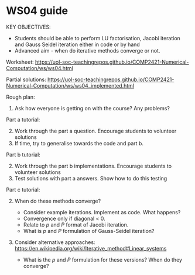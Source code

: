 # WS04 guide

KEY OBJECTIVES:

- Students should be able to perform LU factorisation, Jacobi iteration and Gauss Seidel iteration either in code or by hand
- Advanced aim - when do iterative methods converge or not.

Worksheet:
<https://uol-soc-teachingrepos.github.io/COMP2421-Numerical-Computation/ws/ws04.html>

Partial solutions:
<https://uol-soc-teachingrepos.github.io/COMP2421-Numerical-Computation/ws/ws04_implemented.html>

Rough plan:

1. Ask how everyone is getting on with the course? Any problems?

Part a tutorial:

2. Work through the part a question. Encourage students to volunteer solutions
3. If time, try to generalise towards the code and part b.

Part b tutorial:

2. Work through the part b implementations. Encourage students to volunteer solutions
3. Test solutions with part a answers. Show how to do this testing

Part c tutorial:

2. When do these methods converge?

    - Consider example iterations. Implement as code. What happens?
    - Convergence only if diagonal < 0.
    - Relate to $p$ and $P$ format of Jacobi iteration.
    - What is $p$ and $P$ formulation of Gauss-Seidel iteration?

3. Consider alternative approaches: https://en.wikipedia.org/wiki/Iterative_method#Linear_systems

    - What is the $p$ and $P$ formulation for these versions? When do they converge?
